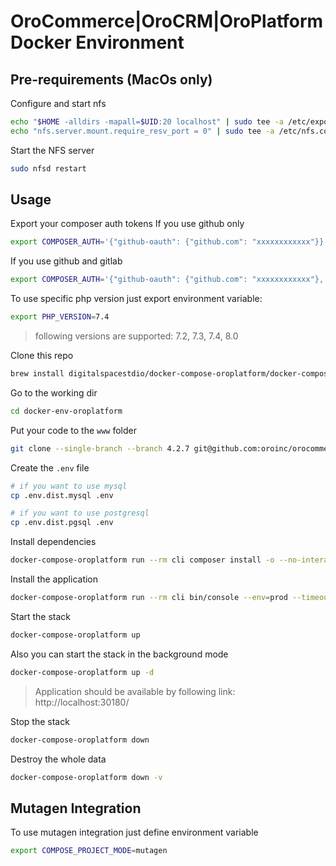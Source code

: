 # OroCommerce|OroCRM|OroPlatform Docker Environment

## Pre-requirements (MacOs only)
Configure and start nfs
```bash
echo "$HOME -alldirs -mapall=$UID:20 localhost" | sudo tee -a /etc/exports
echo "nfs.server.mount.require_resv_port = 0" | sudo tee -a /etc/nfs.conf
```

Start the NFS server
```bash
sudo nfsd restart
```

## Usage

Export your composer auth tokens
If you use github only
```bash
export COMPOSER_AUTH='{"github-oauth": {"github.com": "xxxxxxxxxxxx"}}'
````

If you use github and gitlab
```bash
export COMPOSER_AUTH='{"github-oauth": {"github.com": "xxxxxxxxxxxx"}, "gitlab-token": {"example.org": "xxxxxxxxxxxx"}}'
```

To use specific php version just export environment variable:
```bash
export PHP_VERSION=7.4
```
> following versions are supported: 7.2, 7.3, 7.4, 8.0

Clone this repo
```bash
brew install digitalspacestdio/docker-compose-oroplatform/docker-compose-oroplatform
```

Go to the working dir
```bash
cd docker-env-oroplatform
```

Put your code to the `www` folder
```bash
git clone --single-branch --branch 4.2.7 git@github.com:oroinc/orocommerce-application.git www
```

Create the `.env` file
```bash
# if you want to use mysql
cp .env.dist.mysql .env

# if you want to use postgresql
cp .env.dist.pgsql .env
```

Install dependencies
```bash
docker-compose-oroplatform run --rm cli composer install -o --no-interaction
```

Install the application
```bash
docker-compose-oroplatform run --rm cli bin/console --env=prod --timeout=1800 oro:install --language=en --formatting-code=en_US --organization-name='Acme Inc.'  --user-name=admin --user-email=admin@example.com --user-firstname=John --user-lastname=Doe --user-password='$ecretPassw0rd' --application-url='http://localhost:30180/' --sample-data=y
```

Start the stack
```bash
docker-compose-oroplatform up
```

Also you can start the stack in the background mode
```bash
docker-compose-oroplatform up -d
```

> Application should be available by following link: http://localhost:30180/

Stop the stack
```bash
docker-compose-oroplatform down
```

Destroy the whole data
```bash
docker-compose-oroplatform down -v
```

## Mutagen Integration

To use mutagen integration just define environment variable
```bash
export COMPOSE_PROJECT_MODE=mutagen
```
